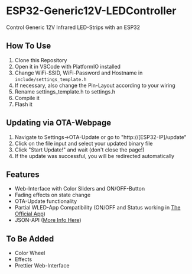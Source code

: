 # ESP32-Generic12V-LEDController
Control Generic 12V Infrared LED-Strips with an ESP32

## How To Use

1. Clone this Repository
2. Open it in VSCode with PlatformIO installed
3. Change WiFi-SSID, WiFi-Password and Hostname in `include/settings_template.h`
4. If necessary, also change the Pin-Layout according to your wiring
4. Rename settings_template.h to settings.h
5. Compile it
6. Flash it

## Updating via OTA-Webpage

1. Navigate to Settings->OTA-Update or go to "http://[ESP32-IP]/update"
2. Click on the file input and select your updated binary file
3. Click "Start Update!" and wait (don't close the page!)
4. If the update was successful, you will be redirected automatically

## Features

- Web-Interface with Color Sliders and ON/OFF-Button
- Fading effects on state change
- OTA-Update functionality
- Partial WLED-App Compatibility (ON/OFF and Status working in [The Official App](https://github.com/Aircoookie/WLED-App))
- JSON-API ([More Info Here](https://kno.wled.ge/interfaces/json-api/))

## To Be Added

- Color Wheel
- Effects
- Prettier Web-Interface

